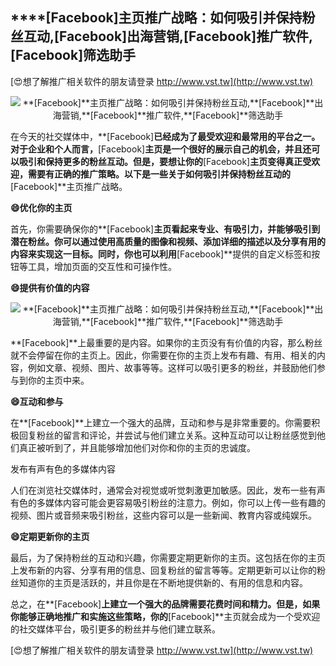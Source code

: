 ## ****[Facebook]**主页推广战略：如何吸引并保持粉丝互动,**[Facebook]**出海营销,**[Facebook]**推广软件,**[Facebook]**筛选助手**

[😍想了解推广相关软件的朋友请登录 http://www.vst.tw](http://www.vst.tw)

 <center><img src="https://vst.tw/MP4/tuiguang/png/3.png" alt="**[Facebook]**主页推广战略：如何吸引并保持粉丝互动,**[Facebook]**出海营销,**[Facebook]**推广软件,**[Facebook]**筛选助手"></center>

在今天的社交媒体中，**[Facebook]**已经成为了最受欢迎和最常用的平台之一。对于企业和个人而言，**[Facebook]**主页是一个很好的展示自己的机会，并且还可以吸引和保持更多的粉丝互动。但是，要想让你的**[Facebook]**主页变得真正受欢迎，需要有正确的推广策略。以下是一些关于如何吸引并保持粉丝互动的**[Facebook]**主页推广战略。

**😄优化你的主页**

首先，你需要确保你的**[Facebook]**主页看起来专业、有吸引力，并能够吸引到潜在粉丝。你可以通过使用高质量的图像和视频、添加详细的描述以及分享有用的内容来实现这一目标。同时，你也可以利用**[Facebook]**提供的自定义标签和按钮等工具，增加页面的交互性和可操作性。

**😄提供有价值的内容**

 <center><img src="https://vst.tw/MP4/tuiguang/png/1.png" alt="**[Facebook]**主页推广战略：如何吸引并保持粉丝互动,**[Facebook]**出海营销,**[Facebook]**推广软件,**[Facebook]**筛选助手"></center>

**[Facebook]**上最重要的是内容。如果你的主页没有有价值的内容，那么粉丝就不会停留在你的主页上。因此，你需要在你的主页上发布有趣、有用、相关的内容，例如文章、视频、图片、故事等等。这样可以吸引更多的粉丝，并鼓励他们参与到你的主页中来。

**😄互动和参与**

在**[Facebook]**上建立一个强大的品牌，互动和参与是非常重要的。你需要积极回复粉丝的留言和评论，并尝试与他们建立关系。这种互动可以让粉丝感觉到他们真正被听到了，并且能够增加他们对你和你的主页的忠诚度。

发布有声有色的多媒体内容

人们在浏览社交媒体时，通常会对视觉或听觉刺激更加敏感。因此，发布一些有声有色的多媒体内容可能会更容易吸引粉丝的注意力。例如，你可以上传一些有趣的视频、图片或音频来吸引粉丝，这些内容可以是一些新闻、教育内容或纯娱乐。

**😄定期更新你的主页**

最后，为了保持粉丝的互动和兴趣，你需要定期更新你的主页。这包括在你的主页上发布新的内容、分享有用的信息、回复粉丝的留言等等。定期更新可以让你的粉丝知道你的主页是活跃的，并且你是在不断地提供新的、有用的信息和内容。

总之，在**[Facebook]**上建立一个强大的品牌需要花费时间和精力。但是，如果你能够正确地推广和实施这些策略，你的**[Facebook]**主页就会成为一个受欢迎的社交媒体平台，吸引更多的粉丝并与他们建立联系。

[😍想了解推广相关软件的朋友请登录 http://www.vst.tw](http://www.vst.tw)



